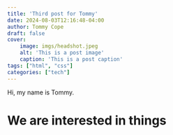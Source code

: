 ```yaml
---
title: 'Third post for Tommy'
date: 2024-08-03T12:16:48-04:00
author: Tommy Cope
draft: false
cover:
    image: imgs/headshot.jpeg
    alt: 'This is a post image'
    caption: 'This is a post caption'
tags: ["html", "css"]
categories: ["tech"]
---
```


Hi, my name is Tommy. 

# We are interested in things